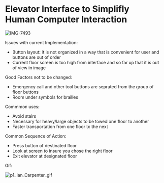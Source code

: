# Elevator Interface to Simplifly Human Computer Interaction

![IMG-7493](https://user-images.githubusercontent.com/99901227/192418604-fa7b4416-5bb5-422d-860e-7d55432e4f99.jpg)

Issues with current Implementation:
- Button layout: It is not organized in a way that is convenient for user and buttons are out of order
- Current floor screen is too high from interface and so far up that it is out of view in image

Good Factors not to be changed:
- Emergency call and other tool buttons are seprated from the group of floor buttons
- Room under symbols for brailles

Commmon uses:
- Avoid stairs
- Necessary for heavy/large objects to be towed one floor to another
- Faster transportation from one floor to the next

Common Sequence of Action:
- Press button of destinated floor
- Look at screen to insure you chose the right floor
- Exit elevator at designated floor

Gif:

![p1_Ian_Carpenter_gif](https://github.com/IanCarpenter6/p1.ian.carpenter/blob/main/p1_Ian_Carpenter_gif.gif?raw=true)
